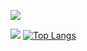 ![](https://komarev.com/ghpvc/?username=Laucherooo&color=559A90)

![](https://github-readme-stats.vercel.app/api?username=Laucherooo&theme=dark) [![Top Langs](https://github-readme-stats.vercel.app/api/top-langs/?username=Laucherooo&layout=compact&theme=nightowl)](https://github.com/Laucherooo/github-readme-stats)
